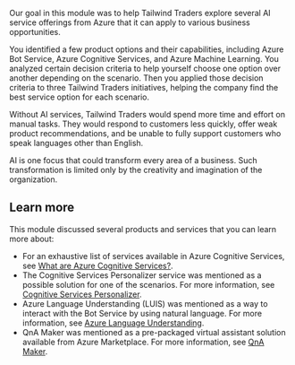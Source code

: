 Our goal in this module was to help Tailwind Traders explore several AI service offerings from Azure that it can apply to various business opportunities.

You identified a few product options and their capabilities, including Azure Bot Service, Azure Cognitive Services, and Azure Machine Learning. You analyzed certain decision criteria to help yourself choose one option over another depending on the scenario. Then you applied those decision criteria to three Tailwind Traders initiatives, helping the company find the best service option for each scenario.

Without AI services, Tailwind Traders would spend more time and effort on manual tasks. They would respond to customers less quickly, offer weak product recommendations, and be unable to fully support customers who speak languages other than English.

AI is one focus that could transform every area of a business. Such transformation is limited only by the creativity and imagination of the organization.

## Learn more

This module discussed several products and services that you can learn more about:

- For an exhaustive list of services available in Azure Cognitive Services, see [What are Azure Cognitive Services?](/azure/cognitive-services/what-are-cognitive-services?azure-portal=true).
- The Cognitive Services Personalizer service was mentioned as a possible solution for one of the scenarios. For more information, see [Cognitive Services Personalizer](https://azure.microsoft.com/services/cognitive-services/personalizer/?azure-portal=true).
- Azure Language Understanding (LUIS) was mentioned as a way to interact with the Bot Service by using natural language. For more information, see [Azure Language Understanding](https://www.luis.ai/?azure-portal=true).
- QnA Maker was mentioned as a pre-packaged virtual assistant solution available from Azure Marketplace. For more information, see [QnA Maker](https://www.qnamaker.ai/?azure-portal=true).